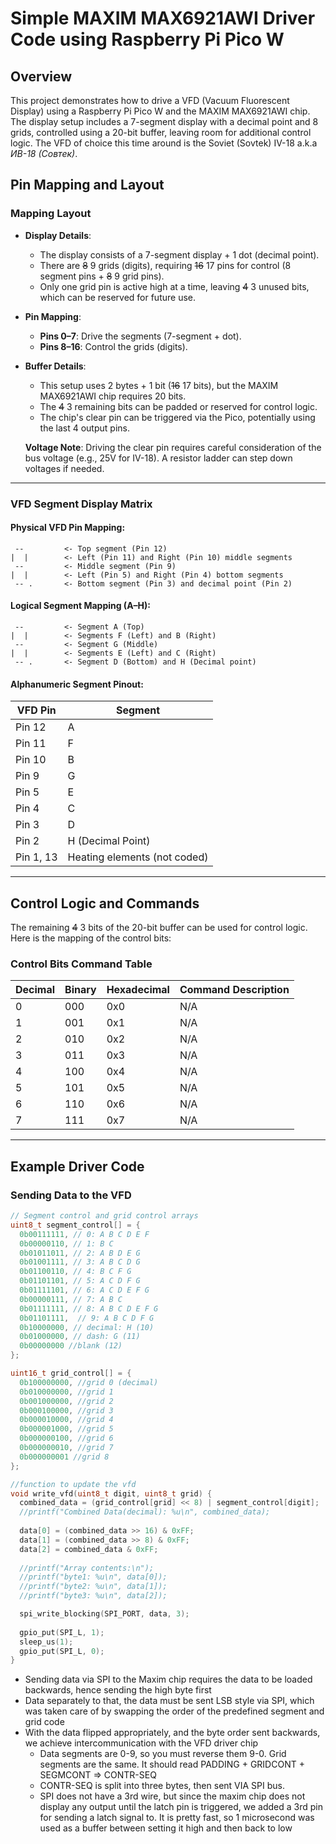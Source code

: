 # Simple MAXIM MAX6921AWI Driver Code using Raspberry Pi Pico W

## Overview

This project demonstrates how to drive a VFD (Vacuum Fluorescent Display) using a Raspberry Pi Pico W and the MAXIM MAX6921AWI chip. The display setup includes a 7-segment display with a decimal point and 8 grids, controlled using a 20-bit buffer, leaving room for additional control logic. The VFD of choice this time around is the Soviet (Sovtek) IV-18 a.k.a _ИВ-18 (Совтек)_. 

## Pin Mapping and Layout

### Mapping Layout

- **Display Details**:
  - The display consists of a 7-segment display + 1 dot (decimal point).
  - There are ~~8~~ 9 grids (digits), requiring ~~16~~ 17 pins for control (8 segment pins + ~~8~~ 9 grid pins).
  - Only one grid pin is active high at a time, leaving ~~4~~ 3 unused bits, which can be reserved for future use.

- **Pin Mapping**:
  - **Pins 0–7**: Drive the segments (7-segment + dot).
  - **Pins 8–16**: Control the grids (digits).

- **Buffer Details**:
  - This setup uses 2 bytes + 1 bit (~~16~~ 17 bits), but the MAXIM MAX6921AWI chip requires 20 bits.
  - The ~~4~~ 3 remaining bits can be padded or reserved for control logic.
  - The chip's clear pin can be triggered via the Pico, potentially using the last 4 output pins. 

  **Voltage Note**: Driving the clear pin requires careful consideration of the bus voltage (e.g., 25V for IV-18). A resistor ladder can step down voltages if needed.

---

### VFD Segment Display Matrix

#### Physical VFD Pin Mapping:
```
 --         <- Top segment (Pin 12)
|  |        <- Left (Pin 11) and Right (Pin 10) middle segments
 --         <- Middle segment (Pin 9)
|  |        <- Left (Pin 5) and Right (Pin 4) bottom segments
 -- .       <- Bottom segment (Pin 3) and decimal point (Pin 2)
```

#### Logical Segment Mapping (A–H):
```
 --         <- Segment A (Top)
|  |        <- Segments F (Left) and B (Right)
 --         <- Segment G (Middle)
|  |        <- Segments E (Left) and C (Right)
 -- .       <- Segment D (Bottom) and H (Decimal point)
```
#### Alphanumeric Segment Pinout:
| VFD Pin | Segment |
|---------|---------|
| Pin 12  | A       |
| Pin 11  | F       |
| Pin 10  | B       |
| Pin 9   | G       |
| Pin 5   | E       |
| Pin 4   | C       |
| Pin 3   | D       |
| Pin 2   | H (Decimal Point) |
| Pin 1, 13 | Heating elements (not coded) |

---

## Control Logic and Commands

The remaining ~~4~~ 3 bits of the 20-bit buffer can be used for control logic. Here is the mapping of the control bits:

### Control Bits Command Table

| Decimal | Binary | Hexadecimal | Command Description |
|---------|--------|-------------|---------------------|
| 0       | 000   | 0x0         | N/A                 |
| 1       | 001   | 0x1         | N/A                 |
| 2       | 010   | 0x2         | N/A                 |
| 3       | 011   | 0x3         | N/A                 |
| 4       | 100   | 0x4         | N/A                 |
| 5       | 101   | 0x5         | N/A                 |
| 6       | 110   | 0x6         | N/A                 |
| 7       | 111   | 0x7         | N/A                 |

---

## Example Driver Code

### Sending Data to the VFD
```c
// Segment control and grid control arrays
uint8_t segment_control[] = {
  0b00111111, // 0: A B C D E F 
  0b00000110, // 1: B C
  0b01011011, // 2: A B D E G
  0b01001111, // 3: A B C D G
  0b01100110, // 4: B C F G
  0b01101101, // 5: A C D F G
  0b01111101, // 6: A C D E F G
  0b00000111, // 7: A B C
  0b01111111, // 8: A B C D E F G
  0b01101111,  // 9: A B C D F G
  0b10000000, // decimal: H (10)
  0b01000000, // dash: G (11)
  0b00000000 //blank (12)
};

uint16_t grid_control[] = {
  0b100000000, //grid 0 (decimal)
  0b010000000, //grid 1
  0b001000000, //grid 2
  0b000100000, //grid 3
  0b000010000, //grid 4
  0b000001000, //grid 5
  0b000000100, //grid 6
  0b000000010, //grid 7
  0b000000001 //grid 8
};

//function to update the vfd
void write_vfd(uint8_t digit, uint8_t grid) {
  combined_data = (grid_control[grid] << 8) | segment_control[digit];
  //printf("Combined Data(decimal): %u\n", combined_data);
  
  data[0] = (combined_data >> 16) & 0xFF;
  data[1] = (combined_data >> 8) & 0xFF;   
  data[2] = combined_data & 0xFF;  
  
  //printf("Array contents:\n");
  //printf("byte1: %u\n", data[0]);
  //printf("byte2: %u\n", data[1]);
  //printf("byte3: %u\n", data[2]);

  spi_write_blocking(SPI_PORT, data, 3);
  
  gpio_put(SPI_L, 1);
  sleep_us(1);
  gpio_put(SPI_L, 0);
}
```
- Sending data via SPI to the Maxim chip requires the data to be loaded backwards, hence sending the high byte first
- Data separately to that, the data must be sent LSB style via SPI, which was taken care of by swapping the order of the predefined segment and grid code
- With the data flipped appropriately, and the byte order sent backwards, we achieve intercommunication with the VFD driver chip
  - Data segments are 0-9, so you must reverse them 9-0. Grid segments are the same. It should read PADDING + GRIDCONT + SEGMCONT => CONTR-SEQ
  - CONTR-SEQ is split into three bytes, then sent VIA SPI bus.
  - SPI does not have a 3rd wire, but since the maxim chip does not display any output until the latch pin is triggered, we added a 3rd pin for sending a latch signal to. It is pretty fast, so 1 microsecond was used as a buffer between setting it high and then back to low
